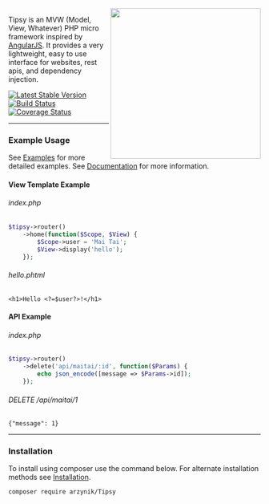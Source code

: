 <img align="right" height="300px" src="http://tipsy.la/images/cocktail.png">

Tipsy is an MVW (Model, View, Whatever) PHP micro framework inspired by [AngularJS](https://angularjs.org/). It provides a very lightweight, easy to use interface for websites, rest apis, and dependency injection.


[![Latest Stable Version](https://poser.pugx.org/arzynik/tipsy/v/stable)](https://packagist.org/packages/arzynik/tipsy)
[![Build Status](https://travis-ci.org/arzynik/Tipsy.svg?branch=master)](https://travis-ci.org/arzynik/Tipsy)
[![Coverage Status](https://coveralls.io/repos/arzynik/Tipsy/badge.svg?branch=master&service=github)](https://coveralls.io/github/arzynik/Tipsy?branch=master)

---


### Example Usage

See [Examples](https://github.com/arzynik/Tipsy/wiki/Examples) for more detailed examples. See [Documentation](https://github.com/arzynik/Tipsy/wiki) for more information.

#### View Template Example

###### index.php
```php
$tipsy->router()
    ->home(function($Scope, $View) {
        $Scope->user = 'Mai Tai';
        $View->display('hello');
    });
```

###### hello.phtml
```phtml
<h1>Hello <?=$user?>!</h1>
```

#### API Example

###### index.php

```php
$tipsy->router()
    ->delete('api/maitai/:id', function($Params) {
        echo json_encode([message => $Params->id]);
    });
```

###### DELETE /api/maitai/1
```
{"message": 1}
```

---


### Installation
To install using composer use the command below. For alternate installation methods see [Installation](https://github.com/arzynik/Tipsy/wiki/Installation).

```sh
composer require arzynik/Tipsy
```
